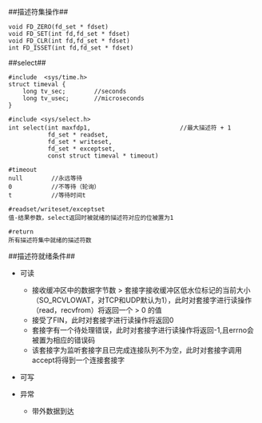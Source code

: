 ##描述符集操作##
```
void FD_ZERO(fd_set * fdset)
void FD_SET(int fd,fd_set * fdset)
void FD_CLR(int fd,fd_set * fdset)
int FD_ISSET(int fd,fd_set * fdset)
```
##select##
```
#include  <sys/time.h>
struct timeval {
	long tv_sec;		//seconds
	long tv_usec;		//microseconds
}

#include <sys/select.h>
int select(int maxfdp1,							//最大描述符 + 1
		   fd_set * readset,
		   fd_set * writeset,
		   fd_set * exceptset,
		   const struct timeval * timeout)

#timeout
null		//永远等待
0			//不等待（轮询）
t			//等待时间t

#readset/writeset/exceptset
值-结果参数，select返回时被就绪的描述符对应的位被置为1

#return
所有描述符集中就绪的描述符数
```
##描述符就绪条件##
- 可读
	- 接收缓冲区中的数据字节数 > 套接字接收缓冲区低水位标记的当前大小（SO_RCVLOWAT，对TCP和UDP默认为1），此时对套接字进行读操作（read，recvfrom）将返回一个 > 0 的值
	- 接受了FIN，此时对套接字进行读操作将返回0
	- 套接字有一个待处理错误，此时对套接字进行读操作将返回-1,且errno会被置为相应的错误码
	- 该套接字为监听套接字且已完成连接队列不为空，此时对套接字调用accept将得到一个连接套接字
- 可写
	
- 异常
	+ 带外数据到达